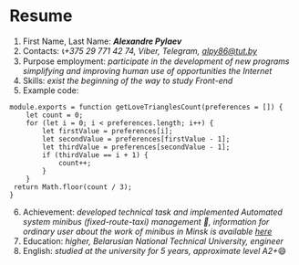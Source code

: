 # Resume

1.	First Name, Last Name: _**Alexandre Pylaev**_
2.	Contacts: *:telephone_receiver:+375 29 771 42 74, Viber, Telegram, alpy86@tut.by*
3.	Purpose employment: *participate in the development of new programs simplifying and improving human use of opportunities the Internet*
4.	Skills: *exist the beginning of the way to study Front-end*
5.	Example code: 
```
module.exports = function getLoveTrianglesCount(preferences = []) {
	let count = 0;  
	for (let i = 0; i < preferences.length; i++) {
		let firstValue = preferences[i];
		let secondValue = preferences[firstValue - 1];
		let thirdValue = preferences[secondValue - 1];
		if (thirdValue == i + 1) {
			count++;
 		}
	}
 return Math.floor(count / 3); 
}
```
6.	Achievement: *developed technical task and implemented Automated system minibus (fixed-route-taxi) management :minibus:, information for ordinary user about the work of minibus in Minsk is available [here](https://gusts.minsk.by/routetaxi)*
7.	Education: *higher, Belarusian National Technical University, engineer*
8.	English: *studied at the university for 5 years, approximate level A2+*:smile: